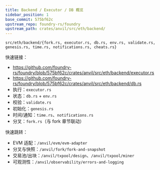 ```yaml
---
title: Backend / Executor / DB 概览
sidebar_position: 1
base_commit: 575bf62c
upstream_repo: foundry-rs/foundry
upstream_path: crates/anvil/src/eth/backend/
---
```


`src/eth/backend/{fork.rs, executor.rs, db.rs, env.rs, validate.rs, genesis.rs, time.rs, notifications.rs, cheats.rs}`

快速链接：
- https://github.com/foundry-rs/foundry/blob/575bf62c/crates/anvil/src/eth/backend/executor.rs
- https://github.com/foundry-rs/foundry/blob/575bf62c/crates/anvil/src/eth/backend/db.rs
- 执行：`executor.rs`
- 状态：`db.rs` + `env.rs`
- 校验：`validate.rs`
- 初始化：`genesis.rs`
- 时间/通知：`time.rs`、`notifications.rs`
- 分叉：`fork.rs`（与 fork 章节联动）

快速跳转：
- EVM 适配：`/anvil/evm/evm-adapter`
- 分叉与快照：`/anvil/fork/fork-and-snapshot`
- 交易池/出块：`/anvil/txpool/design`、`/anvil/txpool/miner`
- 可观测性：`/anvil/observability/errors-and-logging`
